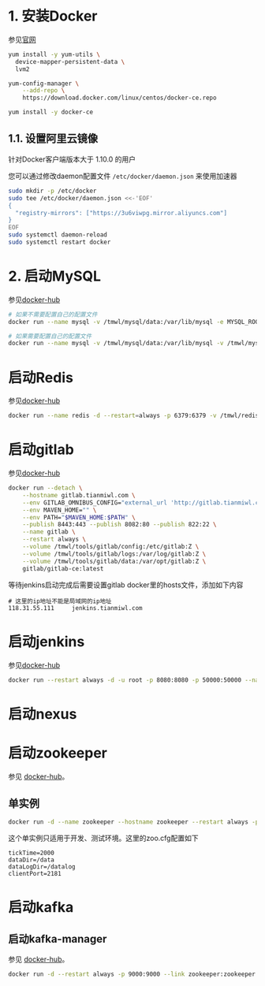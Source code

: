 # 1. 安装Docker

参见[官网](https://docs.docker.com/install/linux/docker-ce/centos/#install-docker-ce)

```bash
yum install -y yum-utils \
  device-mapper-persistent-data \
  lvm2

yum-config-manager \
    --add-repo \
    https://download.docker.com/linux/centos/docker-ce.repo

yum install -y docker-ce
```

## 1.1. 设置阿里云镜像

针对Docker客户端版本大于 1.10.0 的用户

您可以通过修改daemon配置文件 `/etc/docker/daemon.json` 来使用加速器

```bash
sudo mkdir -p /etc/docker
sudo tee /etc/docker/daemon.json <<-'EOF'
{
  "registry-mirrors": ["https://3u6viwpg.mirror.aliyuncs.com"]
}
EOF
sudo systemctl daemon-reload
sudo systemctl restart docker
```

# 2. 启动MySQL

参见[docker-hub](https://hub.docker.com/_/mysql/)

``` bash
# 如果不需要配置自己的配置文件
docker run --name mysql -v /tmwl/mysql/data:/var/lib/mysql -e MYSQL_ROOT_PASSWORD=TMwl2018~ -d -p 3306:3306 --restart=always mysql:5.7 --default-time-zone=+08:00 --character-set-server=utf8mb4 --collation-server=utf8mb4_unicode_ci

# 如果需要配置自己的配置文件
docker run --name mysql -v /tmwl/mysql/data:/var/lib/mysql -v /tmwl/mysql/conf:/etc/mysql/conf.d -e MYSQL_ROOT_PASSWORD=TMwl2018~ -d -p 3306:3306 --restart=always mysql:5.7 --default-time-zone=+08:00 --character-set-server=utf8mb4 --collation-server=utf8mb4_unicode_ci
```

# 启动Redis

参见[docker-hub](https://hub.docker.com/_/redis/)

``` bash
docker run --name redis -d --restart=always -p 6379:6379 -v /tmwl/redis/data:/data -v /tmwl/redis/config/redis.conf:/usr/local/etc/redis/redis.conf redis:4 redis-server /usr/local/etc/redis/redis.conf
```

# 启动gitlab

参见[docker-hub](https://hub.docker.com/r/gitlab/gitlab-ce/)

``` bash
docker run --detach \
	--hostname gitlab.tianmiwl.com \
    --env GITLAB_OMNIBUS_CONFIG="external_url 'http://gitlab.tianmiwl.com/';" \
	--env MAVEN_HOME="" \
	--env PATH="$MAVEN_HOME:$PATH" \
	--publish 8443:443 --publish 8082:80 --publish 822:22 \
	--name gitlab \
	--restart always \
	--volume /tmwl/tools/gitlab/config:/etc/gitlab:Z \
	--volume /tmwl/tools/gitlab/logs:/var/log/gitlab:Z \
	--volume /tmwl/tools/gitlab/data:/var/opt/gitlab:Z \
	gitlab/gitlab-ce:latest
```

等待jenkins启动完成后需要设置gitlab docker里的hosts文件，添加如下内容

```
# 这里的ip地址不能是局域网的ip地址
118.31.55.111     jenkins.tianmiwl.com
```



# 启动jenkins

参见[docker-hub](https://github.com/jenkinsci/docker/blob/master/README.md)

```bash
docker run --restart always -d -u root -p 8080:8080 -p 50000:50000 --name jenkins -v /tmwl/tools/jenkins:/var/jenkins_home --link gitlab:gitlab.tianmiwl.com --add-host nexus.tianmiwl.com:172.16.202.83 jenkins/jenkins:lts
```

# 启动nexus

# 启动zookeeper

参见 [docker-hub](https://hub.docker.com/_/zookeeper)。

## 单实例

```bash
docker run -d --name zookeeper --hostname zookeeper --restart always -p 2181:2181 -p 2888:2888 -p 3888:3888 -v /tmwl/zookeeper/data:/data -v /tmwl/zookeeper/datalog:/datalog -v /tmwl/zookeeper/logs:/logs -v /tmwl/zookeeper/config/zoo.cfg:/conf/zoo.cfg zookeeper:3.4
```

这个单实例只适用于开发、测试环境。这里的zoo.cfg配置如下

```properties
tickTime=2000
dataDir=/data
dataLogDir=/datalog
clientPort=2181
```

# 启动kafka

## 启动kafka-manager

参见 [docker-hub](https://hub.docker.com/r/sheepkiller/kafka-manager)。

```bash
docker run -d --restart always -p 9000:9000 --link zookeeper:zookeeper -e ZK_HOSTS="zookeeper:2181" -e APPLICATION_SECRET="tm2018" --name kafka-manager sheepkiller/kafka-manager
```

